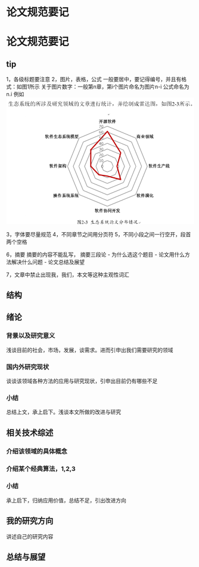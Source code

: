 # 论文规范要记

# 论文规范要记

## tip

1，各级标题要注意
2，图片，表格，公式
一般要居中，要记得编号，并且有格式：如图1所示
关于图片数字：一般第n章，第i个图片命名为图片n-i
公式命名为n.i
例如
![](https://raw.githubusercontent.com/kengerlwl/kengerlwl.github.io/refs/heads/master/image/a30be67b5c7efb80ac6c9c123b5e02c7/a1c3eb9a5c8d168ab9f17aac9a2db5af.png)

3，字体要尽量规范
4，不同章节之间用分页符
5，不同小段之间一行空开，段首两个空格

6，摘要
    摘要的内容不能乱写，
    摘要三段论
    - 为什么选这个题目
    - 论文用什么方法解决什么问题
    - 论文总结及展望

7，文章中禁止出现我，我们，本文等这种主观性词汇



## 结构

## 绪论

### 背景以及研究意义
浅谈目前的社会，市场，发展，谈需求。进而引申出我们需要研究的领域

### 国内外研究现状
谈谈该领域各种方法的应用与研究现状，引申出目前仍有哪些不足

### 小结
总结上文，承上启下。浅谈本文所做的改进与研究


## 相关技术综述

### 介绍该领域的具体概念

### 介绍某个经典算法，1,2,3

### 小结
承上启下，归纳应用价值，总结不足，引出改进方向

## 我的研究方向

讲述自己的研究内容


## 总结与展望
